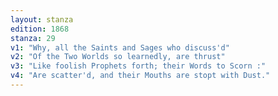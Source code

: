 ```yaml
---
layout: stanza
edition: 1868
stanza: 29
v1: "Why, all the Saints and Sages who discuss'd"
v2: "Of the Two Worlds so learnedly, are thrust"
v3: "Like foolish Prophets forth; their Words to Scorn :"
v4: "Are scatter'd, and their Mouths are stopt with Dust."
---
```

